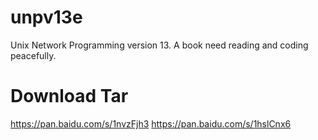 # unpv13e
Unix Network Programming version 13. A book need reading and coding peacefully.

# Download Tar
https://pan.baidu.com/s/1nvzFjh3
https://pan.baidu.com/s/1hslCnx6
